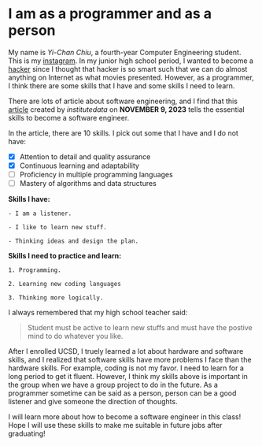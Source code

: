# I am as a programmer and as a person
My name is _Yi-Chan Chiu_, a fourth-year Computer Engineering student. This is my [instagram](https://www.instagram.com/fc_chiu1113/). In my junior high school period, I wanted to become a [hacker](picture.md) since I thought that hacker is so smart such that we can do almost anything on Internet as what movies presented. However, as a programmer, I think there are some skills that I have and some skills I need to learn.

There are lots of article about software engineering, and I find that this [article](https://www.institutedata.com/us/blog/10-must-have-software-engineering-skills/) created by _institutedata_ on  **NOVEMBER 9, 2023** tells the essential skills to become a software engineer.

In the article, there are 10 skills. I pick out some that I have and I do not have:

- [x] Attention to detail and quality assurance
- [x] Continuous learning and adaptability
- [ ] Proficiency in multiple programming languages
- [ ] Mastery of algorithms and data structures

**Skills I have:**
```
- I am a listener.

- I like to learn new stuff.

- Thinking ideas and design the plan.
```

**Skills I need to practice and learn:**
```
1. Programming.

2. Learning new coding languages

3. Thinking more logically.
```

I always remembered that my high school teacher said: 

> Student must be active to learn new stuffs and must have the postive mind to do whatever you like.

After I enrolled UCSD, I truely learned a lot about hardware and software skills, and I realized that software skills have more problems I face than the hardware skills. For example, coding is not my favor. I need to learn for a long period to get it fluent. However, I think my skills above is important in the group when we have a group project to do in the future. As a programmer sometime can be said as a person, person can be a good listener and give someone the direction of thoughts.

I will learn more about how to become a software engineer in this class! Hope I will use these skills to make me suitable in future jobs after graduating!
